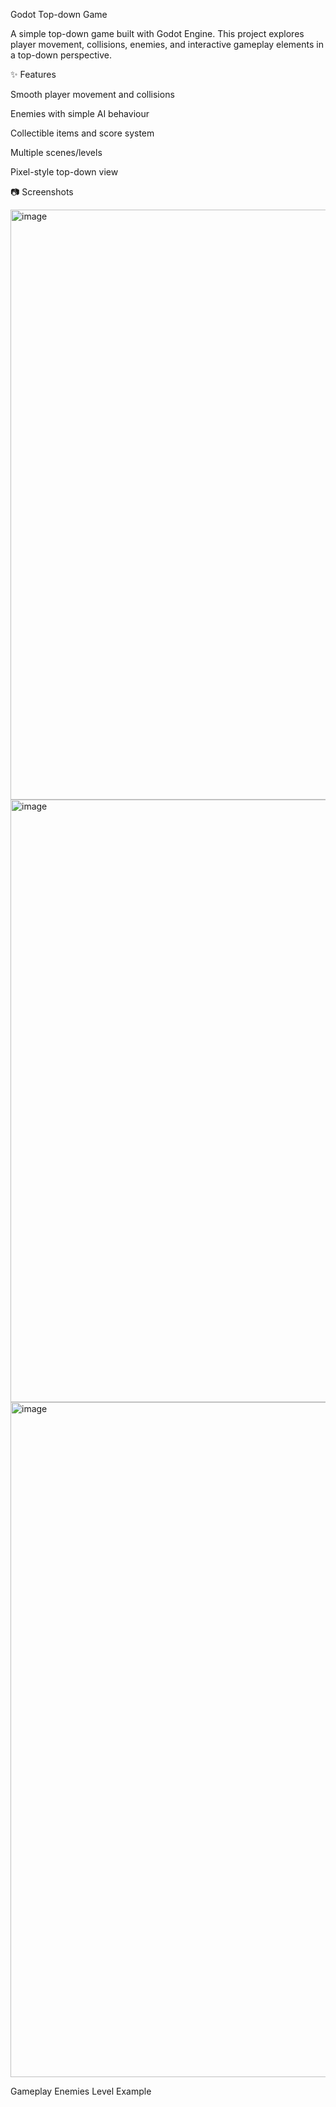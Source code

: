 Godot Top-down Game

A simple top-down game built with Godot Engine.
This project explores player movement, collisions, enemies, and interactive gameplay elements in a top-down perspective.

✨ Features

Smooth player movement and collisions

Enemies with simple AI behaviour

Collectible items and score system

Multiple scenes/levels

Pixel-style top-down view

📷 Screenshots

<img width="1688" height="944" alt="image" src="https://github.com/user-attachments/assets/d5cfc609-e7ab-4993-a179-151f96a7b55e" />
<img width="1540" height="964" alt="image" src="https://github.com/user-attachments/assets/5df206fb-8d57-4867-bd4f-cd0aaaf2a62c" />
<img width="1920" height="1080" alt="image" src="https://github.com/user-attachments/assets/ca435772-226c-4479-8ea9-d3eba21171f3" />


Gameplay	Enemies	Level Example

	
	
